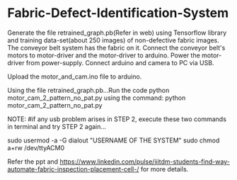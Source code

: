 # Fabric-Defect-Identification-System
Generate the file retrained_graph.pb(Refer in web) using Tensorflow library and training data-set(about 250 images) of non-defective fabric images.
The conveyor belt system has the fabric on it.
Connect the conveyor belt's motors to motor-driver and the motor-driver to arduino. Power the motor-driver from power-supply.
Connect arduino and camera to PC via USB.

Upload the motor_and_cam.ino file to arduino.

Using the file retrained_graph.pb...Run the code python motor_cam_2_pattern_no_pat.py 
using the command: python motor_cam_2_pattern_no_pat.py

NOTE:
#if any usb problem arises in STEP 2, execute these two commands in terminal and try STEP 2 again...

sudo usermod -a -G dialout "USERNAME OF THE SYSTEM"
sudo chmod a+rw /dev/ttyACM0

Refer the ppt and https://www.linkedin.com/pulse/iiitdm-students-find-way-automate-fabric-inspection-placement-cell-/ for more details.




